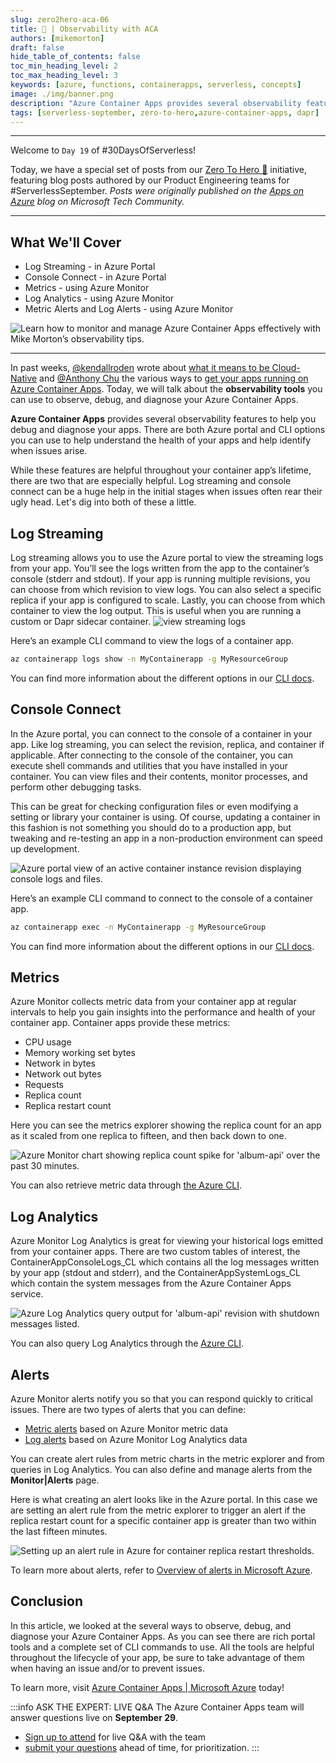 ```yaml
---
slug: zero2hero-aca-06
title: 🚀 | Observability with ACA
authors: [mikemorton]
draft: false
hide_table_of_contents: false
toc_min_heading_level: 2
toc_max_heading_level: 3
keywords: [azure, functions, containerapps, serverless, concepts]
image: ./img/banner.png
description: "Azure Container Apps provides several observability features to help you debug and diagnose your apps. There are both Azure portal and CLI options you can use to help understand the health of your apps and help identify when issues arise. Let's explore the options." 
tags: [serverless-september, zero-to-hero,azure-container-apps, dapr]
---
```


<head>
  <meta name="twitter:url" 
    content="https://azure.github.io/Cloud-Native/blog/zero2hero-aca-06" />
  <meta name="twitter:title" 
    content="#ZeroToHero: Observability with Azure Container Apps" />
  <meta name="twitter:description" 
    content="#ZeroToHero: Observability with Azure Container Apps" />
  <meta name="twitter:image"
    content="https://azure.github.io/Cloud-Native/img/banners/serverless-zero2hero.png" />
  <meta name="twitter:card" content="summary_large_image" />
  <meta name="twitter:creator" 
    content="@nitya" />
  <meta name="twitter:site" content="@AzureAdvocates" /> 
  <link rel="canonical" 
    href="https://techcommunity.microsoft.com/t5/apps-on-azure-blog/observability-with-azure-container-apps/ba-p/3627909" />
</head>

---

Welcome to `Day 19` of #30DaysOfServerless!

Today, we have a special set of posts from our [Zero To Hero 🚀](/serverless-september/ZeroToHero) initiative, featuring blog posts authored by our Product Engineering teams for #ServerlessSeptember. _Posts were originally published on the [Apps on Azure](https://techcommunity.microsoft.com/t5/apps-on-azure-blog/observability-with-azure-container-apps/ba-p/3627909?WT.mc_id=javascript-99907-cxa) blog on Microsoft Tech Community._

---

## What We'll Cover
 * Log Streaming - in Azure Portal
 * Console Connect - in Azure Portal
 * Metrics - using Azure Monitor
 * Log Analytics - using Azure Monitor
 * Metric Alerts and Log Alerts - using Azure Monitor

![Learn how to monitor and manage Azure Container Apps effectively with Mike Morton’s observability tips.](./img/mike-aca-observability.png)

---

In past weeks, [@kendallroden](https://techcommunity.microsoft.com/t5/user/viewprofilepage/user-id/296868) wrote about [what it means to be Cloud-Native](https://techcommunity.microsoft.com/t5/apps-on-azure-blog/go-cloud-native-with-azure-container-apps/ba-p/3616407) and [@Anthony Chu](https://techcommunity.microsoft.com/t5/user/viewprofilepage/user-id/236816) the various ways to [get your apps running on Azure Container Apps](https://techcommunity.microsoft.com/t5/apps-on-azure-blog/journey-to-the-cloud-with-azure-container-apps/ba-p/3622609). Today, we will talk about the **observability tools** you can use to observe, debug, and diagnose your Azure Container Apps.

**Azure Container Apps** provides several observability features to help you debug and diagnose your apps. There are both Azure portal and CLI options you can use to help understand the health of your apps and help identify when issues arise.

While these features are helpful throughout your container app’s lifetime, there are two that are especially helpful.  Log streaming and console connect can be a huge help in the initial stages when issues often rear their ugly head. Let's dig into both of these a little.

## Log Streaming
Log streaming allows you to use the Azure portal to view the streaming logs from your app. You’ll see the logs written from the app to the container’s console (stderr and stdout). If your app is running multiple revisions, you can choose from which revision to view logs. You can also select a specific replica if your app is configured to scale. Lastly, you can choose from which container to view the log output. This is useful when you are running a custom or Dapr sidecar container.
![view streaming logs](./img/mike-observability-1.png)

Here’s an example CLI command to view the logs of a container app.

```bash
az containerapp logs show -n MyContainerapp -g MyResourceGroup
```
You can find more information about the different options in our [CLI docs](https://aka.ms/container-apps/logs-cli).

 
## Console Connect
In the Azure portal, you can connect to the console of a container in your app. Like log streaming, you can select the revision, replica, and container if applicable. After connecting to the console of the container, you can execute shell commands and utilities that you have installed in your container.  You can view files and their contents, monitor processes, and perform other debugging tasks.

This can be great for checking configuration files or even modifying a setting or library your container is using. Of course, updating a container in this fashion is not something you should do to a production app, but tweaking and re-testing an app in a non-production environment can speed up development.

![Azure portal view of an active container instance revision displaying console logs and files.](./img/mike-observability-2.png)

Here’s an example CLI command to connect to the console of a container app.

```bash
az containerapp exec -n MyContainerapp -g MyResourceGroup
```

You can find more information about the different options in our [CLI docs](https://aka.ms/container-apps/exec-cli).


## Metrics
Azure Monitor collects metric data from your container app at regular intervals to help you gain insights into the performance and health of your container app. Container apps provide these metrics:

- CPU usage
- Memory working set bytes
- Network in bytes
- Network out bytes
- Requests
- Replica count
- Replica restart count

Here you can see the metrics explorer showing the replica count for an app as it scaled from one replica to fifteen, and then back down to one.

![Azure Monitor chart showing replica count spike for 'album-api' over the past 30 minutes.](./img/mike-observability-3.png)

You can also retrieve metric data through [the Azure CLI](https://aka.ms/container-apps/azure-monitor-metrics-cli).

 

## Log Analytics
Azure Monitor Log Analytics is great for viewing your historical logs emitted from your container apps. There are two custom tables of interest, the ContainerAppConsoleLogs_CL which contains all the log messages written by your app (stdout and stderr), and the ContainerAppSystemLogs_CL which contain the system messages from the Azure Container Apps service.	

![Azure Log Analytics query output for 'album-api' revision with shutdown messages listed.](./img/mike-observability-4.png)

You can also query Log Analytics through the [Azure CLI](https://aka.ms/container-apps/azure-monitor-logs-cli).


## Alerts
Azure Monitor alerts notify you so that you can respond quickly to critical issues. There are two types of alerts that you can define:

 * [Metric alerts](https://docs.microsoft.com/azure/azure-monitor/alerts/alerts-types#metric-alerts) based on Azure Monitor metric data
 * [Log alerts](https://docs.microsoft.com/azure/azure-monitor/alerts/alerts-types#log-alerts) based on Azure Monitor Log Analytics data

You can create alert rules from metric charts in the metric explorer and from queries in Log Analytics. You can also define and manage alerts from the **Monitor|Alerts** page.

Here is what creating an alert looks like in the Azure portal. In this case we are setting an alert rule from the metric explorer to trigger an alert if the replica restart count for a specific container app is greater than two within the last fifteen minutes.

![Setting up an alert rule in Azure for container replica restart thresholds.](./img/mike-observability-5.png)

To learn more about alerts, refer to [Overview of alerts in Microsoft Azure](https://docs.microsoft.com/azure/azure-monitor/alerts/alerts-overview).


## Conclusion
In this article, we looked at the several ways to observe, debug, and diagnose your Azure Container Apps. As you can see there are rich portal tools and a complete set of CLI commands to use. All the tools are helpful throughout the lifecycle of your app, be sure to take advantage of them when having an issue and/or to prevent issues.

To learn more, visit [Azure Container Apps | Microsoft Azure](https://aka.ms/containerapps) today!

 
:::info ASK THE EXPERT: LIVE Q&A
The Azure Container Apps team will answer questions live on **September 29**. 
 * [Sign up to attend](https://reactor.microsoft.com/reactor/events/17004/?WT.mc_id=javascript-99907-ninarasi) for live Q&A with the team
 * [submit your questions](https://github.com/Azure/Cloud-Native/issues/new?assignees=&labels=ask+the+expert&template=---ask-the-expert-.md&title=%5BAsk+The+Expert%5D++) ahead of time, for prioritization.
:::